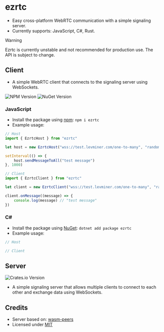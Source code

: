 # ezrtc

-   Easy cross-platform WebRTC communication with a simple signaling server.
-   Currently supports: JavaScript, C#, Rust.

> [!WARNING]
> Ezrtc is currently unstable and not recommended for production use. The API is subject to change.

## Client

-   A simple WebRTC client that connects to the signaling server using WebSockets.

![NPM Version](<https://img.shields.io/npm/v/ezrtc?label=Client%20(npm)>)
![NuGet Version](<https://img.shields.io/nuget/v/ezrtc?label=Client%20(nuget)>)

### JavaScript

-   Install the package using [npm](https://www.npmjs.com/package/ezrtc): `npm i ezrtc`
-   Example usage:

```js
// Host
import { EzrtcHost } from "ezrtc"

let host = new EzrtcHost("wss://test.levminer.com/one-to-many", "random_session_id")

setInterval(() => {
	host.sendMessageToAll("test message")
}, 1000)

// Client
import { EzrtcClient } from "ezrtc"

let client = new EzrtcClient("wss://test.levminer.com/one-to-many", "random_session_id")

client.onMessage((message) => {
	console.log(message) // "test message"
})
```

### C#

-   Install the package using [NuGet](https://www.nuget.org/packages/ezrtc): `dotnet add package ezrtc`
-   Example usage:

```cs
// Host

// Client
```

## Server

![Crates.io Version](<https://img.shields.io/crates/v/ezrtc-server?label=Server%20(Crates)>)

-   A simple signaling server that allows multiple clients to connect to each other and exchange data using WebSockets.

## Credits

-   Server based on: [wasm-peers](https://github.com/wasm-peers/wasm-peers)
-   Licensed under [MIT](https://github.com/levminer/ezrtc/blob/main/LICENSE.md)
